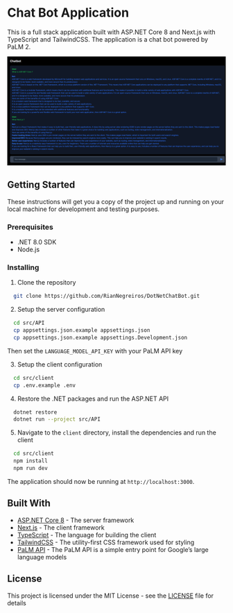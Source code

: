 # Chat Bot Application

This is a full stack application built with ASP.NET Core 8 and Next.js with TypeScript and TailwindCSS. The application is a chat bot powered by PaLM 2.

![Screenshot to showcase the Chat Bot](./docs/sample_screenshot.png)

## Getting Started

These instructions will get you a copy of the project up and running on your local machine for development and testing purposes.

### Prerequisites

- .NET 8.0 SDK
- Node.js

### Installing

1. Clone the repository
```bash
  git clone https://github.com/RianNegreiros/DotNetChatBot.git
```

2. Setup the server configuration
```bash
  cd src/API
  cp appsettings.json.example appsettings.json
  cp appsettings.json.example appsettings.Development.json
```
Then set the `LANGUAGE_MODEL_API_KEY` with your PaLM API key

3. Setup the client configuration
```bash
  cd src/client
  cp .env.example .env
```

4. Restore the .NET packages and run the ASP.NET API
```bash
  dotnet restore
  dotnet run --project src/API
```

5. Navigate to the `client` directory, install the dependencies and run the client
```bash
  cd src/client
  npm install
  npm run dev
```

The application should now be running at `http://localhost:3000`.

## Built With
 - [ASP.NET Core 8](https://learn.microsoft.com/en-us/dotnet/core/whats-new/dotnet-8?source=recommendations) - The server framework
 - [Next.js](https://nextjs.org/docs) - The client framework
 - [TypeScript](https://www.typescriptlang.org/) - The language for building the client
 - [TailwindCSS](https://tailwindcss.com) - The utility-first CSS framework used for styling
 - [PaLM API](https://developers.googleblog.com/2023/03/announcing-palm-api-and-makersuite.html) - The PaLM API is a simple entry point for Google’s large language models

## License

This project is licensed under the MIT License - see the [LICENSE](LICENSE) file for details
